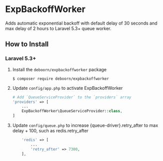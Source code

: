 # ExpBackoffWorker


Adds automatic exponential backoff with default delay of 30 seconds and max delay of 2 hours to Laravel 5.3+ queue worker.


How to Install
---------------

### Laravel 5.3+

1.  Install the `deboorn/expbackoffworker` package

    ```shell
    $ composer require deboorn/expbackoffworker
    ```

2. Update `config/app.php` to activate ExpBackoffWorker

    ```php
    # Add `QueueServiceProvider` to the `providers` array
    'providers' => [
        ...
        ExpBackoffWorker\QueueServiceProvider::class,
    ]
    ```
3. Update `config/queue.php` to increase {queue-driver}.retry_after to max delay + 100, such as redis.retry_after

    ```php
		'redis' => [
		    ...
			'retry_after' => 7300,
		],
    ```
